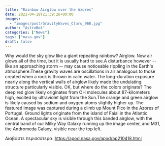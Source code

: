 ```yaml
---
title: "Rainbow Airglow over the Azores"
date: 2021-04-18T21:39:28+00:00
images:
  - "images/post/GravityWaves_Claro_960.jpg"
author: "AstroBot"
categories: ["News"]
tags: ["nasa.gov"]
draft: false
---
```


Why would the sky glow like a giant repeating rainbow?  Airglow. Now air glows all of the time, but it is usually hard to see.A disturbance however -- like an approaching storm -- may cause noticeable rippling in the Earth's atmosphere.These gravity waves are oscillations in air analogous to those created when a rock is thrown in calm water. The long-duration exposure nearly along the vertical walls of airglow likely made the undulating structure particularly visible. OK, but where do the colors originate? The deep red glow likely originates from OH molecules about 87-kilometers high, excited by ultraviolet light from the Sun.The orange and green airglow is likely caused by sodium and oxygen atoms slightly higher up. The featured image was captured during a climb up Mount Pico in the Azores of Portugal. Ground lights originate from the island of Faial in the Atlantic Ocean. A spectacular sky is visible through this banded airglow, with the central band of our Milky Way Galaxy running up the image center, and M31, the Andromeda Galaxy, visible near the top left.

Διαβάστε περισσότερα: https://apod.nasa.gov/apod/ap210418.html
